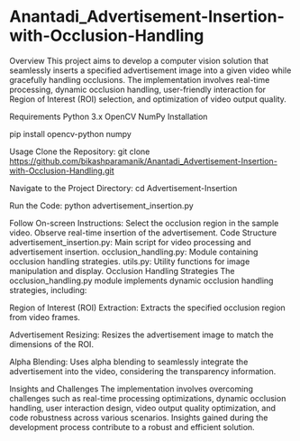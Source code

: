 # Anantadi_Advertisement-Insertion-with-Occlusion-Handling
Overview
This project aims to develop a computer vision solution that seamlessly inserts a specified advertisement image into a given video while gracefully handling occlusions. The implementation involves real-time processing, dynamic occlusion handling, user-friendly interaction for Region of Interest (ROI) selection, and optimization of video output quality.

Requirements
Python 3.x
OpenCV
NumPy
Installation

pip install opencv-python numpy

Usage
Clone the Repository:
git clone https://github.com/bikashparamanik/Anantadi_Advertisement-Insertion-with-Occlusion-Handling.git

Navigate to the Project Directory:
cd Advertisement-Insertion

Run the Code:
python advertisement_insertion.py

Follow On-screen Instructions:
Select the occlusion region in the sample video.
Observe real-time insertion of the advertisement.
Code Structure
advertisement_insertion.py: Main script for video processing and advertisement insertion.
occlusion_handling.py: Module containing occlusion handling strategies.
utils.py: Utility functions for image manipulation and display.
Occlusion Handling Strategies
The occlusion_handling.py module implements dynamic occlusion handling strategies, including:

Region of Interest (ROI) Extraction: Extracts the specified occlusion region from video frames.

Advertisement Resizing: Resizes the advertisement image to match the dimensions of the ROI.

Alpha Blending: Uses alpha blending to seamlessly integrate the advertisement into the video, considering the transparency information.

Insights and Challenges
The implementation involves overcoming challenges such as real-time processing optimizations, dynamic occlusion handling, user interaction design, video output quality optimization, and code robustness across various scenarios. Insights gained during the development process contribute to a robust and efficient solution.
